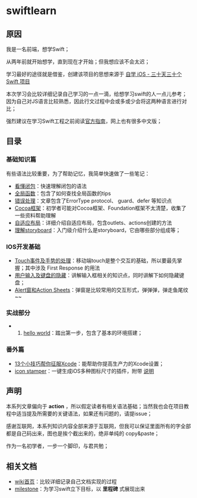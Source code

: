 # swiftlearn

## 原因

我是一名前端，想学Swift；

从两年前就开始想学，直到现在才开始；但我想应该不会太迟；

学习最好的途径就是借鉴，创建该项目的思想来源于 [自学 iOS - 三十天三十个 Swift 项目](http://www.jianshu.com/p/52032bc4cbe4#) 

本次学习会比较详细记录自己学习的一点一滴，给想学习swift的人一点儿参考；因为自己对JS语言比较熟悉，因此行文过程中会或多或少会将这两种语言进行对比；

强烈建议在学习Swift工程之前阅读[官方指南](https://developer.apple.com/library/ios/documentation/Swift/Conceptual/Swift_Programming_Language/GuidedTour.html#)，网上也有很多中文版；

## 目录

### 基础知识篇

有些语法比较重要，为了帮助记忆，我简单快速做了一些笔记：
 - [看懂闭包](./basic/closure.md)：快速理解闭包的语法
 - [全局函数](./basic/inner-fn.md)：包含了如何查找全局函数的tips
 - [错误处理](./basic/error-handle.md)：文章包含了ErrorType protocol、 guard、defer 等知识点
 - [Cocoa框架](./basic/cocoa.md)：初学者可能对Cocoa框架、Foundation框架不太清楚，收集了一些资料帮助理解
 - [自适应布局](./basic/adaptive.md)：详细介绍自适应布局，包含outlets、actions创建的方法
 - [理解storyboard](./basic/storyboard.md)：入门级介绍什么是storyboard，它由哪些部分组成等；

### IOS开发基础
 - [Touch事件及手势的处理](./dev-basic/touch.md)：移动端touch是整个交互的基础，所以要最先掌握；其中涉及 First Response 的用法
 - [用户输入及键盘的隐藏](./dev-basic/keyboard.md)：讲解输入框相关的知识点，同时讲解下如何隐藏键盘；
 - [Alert窗和Action Sheets](./dev-basic/alert.md)：弹窗是比较常用的交互形式，弹弹弹，弹走鱼尾纹~~

### 实战部分

 - 1. [hello world](./hello-world/README.md)：踏出第一步，包含了基本的环境搭建；


### 番外篇
 - [13个小技巧帮你征服Xcode](http://benbeng.leanote.com/post/13%E4%B8%AA%E5%B0%8F%E6%8A%80%E5%B7%A7%E5%B8%AE%E4%BD%A0%E5%BE%81%E6%9C%8DXcode)：能帮助你提高生产力的Xcode设置；
 - [icon stamper](https://github.com/tylergaw/icon-stamper)：一键生成iOS多种图标尺寸的插件，附带 [说明](http://www.ui.cn/detail/77876.html)

## 声明

本系列文章偏向于 **action** ，所以假定读者有相关语法基础；当然我也会在项目教程中适当提及所需要的关键语法，如果还有问题的，请提issue；

感谢互联网，本系列知识内容全部来源于互联网，但我可以保证里面所有的字全部都是自己码出来，图也是挨个截出来的，绝非单纯的 copy&paste；

作为一名初学者，一步一个脚印，与君共勉；

## 相关文档

 - [wiki首页]()：比较详细记录自己文档实现的过程
 - [milestone](https://github.com/boycgit/swiftlearn/milestones)：为学习swift立下目标，以 **里程碑** 式展现出来
